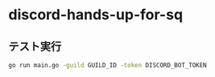 # discord-hands-up-for-sq

## テスト実行

```bash
go run main.go -guild GUILD_ID -token DISCORD_BOT_TOKEN
```